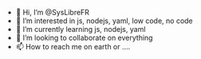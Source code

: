 - 👋 Hi, I’m @SysLibreFR
- 👀 I’m interested in js, nodejs, yaml, low code, no code
- 🌱 I’m currently learning js, nodejs, yaml
- 💞️ I’m looking to collaborate on everything
- 📫 How to reach me on earth or ....

<!---
SysLibreFR/SysLibreFR is a ✨ special ✨ repository because its `README.md` (this file) appears on your GitHub profile.
You can click the Preview link to take a look at your changes.
--->
